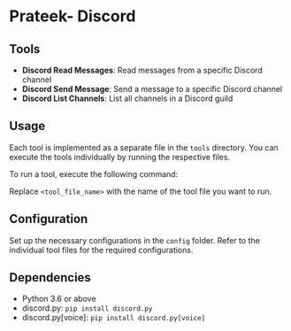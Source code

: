 # Prateek- Discord

## Tools

- **Discord Read Messages**: Read messages from a specific Discord channel
- **Discord Send Message**: Send a message to a specific Discord channel
- **Discord List Channels**: List all channels in a Discord guild

## Usage

Each tool is implemented as a separate file in the `tools` directory. You can execute the tools individually by running the respective files.

To run a tool, execute the following command:


Replace `<tool_file_name>` with the name of the tool file you want to run.

## Configuration

Set up the necessary configurations in the `config` folder. Refer to the individual tool files for the required configurations.

## Dependencies

- Python 3.6 or above
- discord.py: `pip install discord.py`
- discord.py[voice]: `pip install discord.py[voice]`

